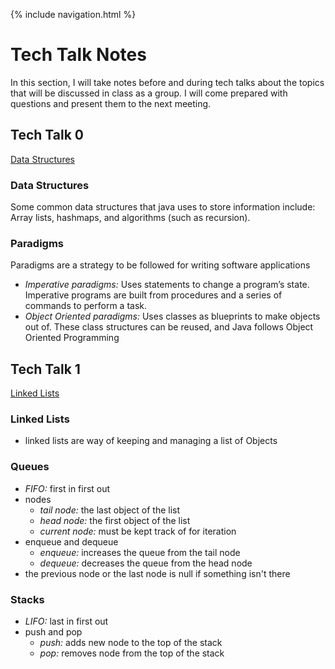 {% include navigation.html %}

# Tech Talk Notes
In this section, I will take notes before and during tech talks about the topics that will be discussed in class as a group. I will come prepared with questions and present them to the next meeting.


## Tech Talk 0
[Data Structures](https://github.com/nighthawkcoders/nighthawk_csa/wiki/Tri-3:-Tech-Talk-0---Data-Structures)

### Data Structures
Some common data structures that java uses to store information include: Array lists, hashmaps, and algorithms (such as recursion).

### Paradigms
Paradigms are a strategy to be followed for writing software applications
- *Imperative paradigms:* Uses statements to change a program’s state. Imperative programs are built from procedures and a series of commands to perform a task.
- *Object Oriented paradigms:* Uses classes as blueprints to make objects out of. These class structures can be reused, and Java follows Object Oriented Programming


## Tech Talk 1
[Linked Lists](https://github.com/nighthawkcoders/nighthawk_csa/wiki/Tri-3:-Tech-Talk-1:-Linked-Lists-Part-2)
### Linked Lists
- linked lists are way of keeping and managing a list of Objects

### Queues
- *FIFO:* first in first out
- nodes
    - *tail node:* the last object of the list
    - *head node:* the first object of the list
    - *current node:* must be kept track of for iteration
- enqueue and dequeue
    - *enqueue:* increases the queue from the tail node
    - *dequeue:* decreases the queue from the head node
- the previous node or the last node is null if something isn't there

### Stacks
- *LIFO:* last in first out
- push and pop
   - *push:* adds new node to the top of the stack
   - *pop:* removes node from the top of the stack
